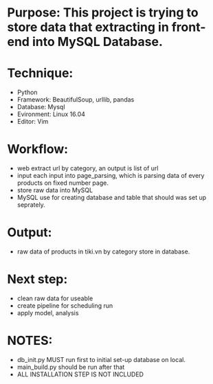 # Purpose: This project is trying to store data that extracting in front-end into MySQL Database.

# Technique:
  - Python
  - Framework: BeautifulSoup, urllib, pandas
  - Database: Mysql 
  - Evironment: Linux 16.04
  - Editor: Vim

# Workflow:
  - web extract url by category, an output is list of url
  - input each input into page_parsing, which is parsing data of every products on fixed number page.
  - store raw data into MySQL
  - MySQL use for creating database and table that should was set up seprately.
  
# Output: 
  - raw data of products in tiki.vn by category store in database.

# Next step:
  - clean raw data for useable
  - create pipeline for scheduling run
  - apply model, analysis
  
# NOTES:
  - db_init.py MUST run first to initial set-up database on local.
  - main_build.py should be run after that
  - ALL INSTALLATION STEP IS NOT INCLUDED
